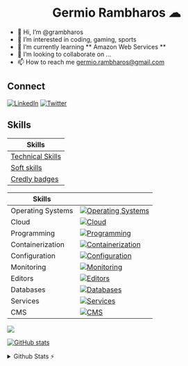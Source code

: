 <h1 align="center">Germio Rambharos ☁</h1>

- 👋 Hi, I’m @grambharos
- 👀 I’m interested in coding, gaming, sports
- 🌱 I’m currently learning ** Amazon Web Services **
- 💞️ I’m looking to collaborate on ...
- 📫 How to reach me germio.rambharos@gmail.com

## Connect

[![LinkedIn](https://skillicons.dev/icons?i=linkedin)](https://bit.ly/grambharos-linkedin)
[![Twitter](https://skillicons.dev/icons?i=twitter)](https://twitter.com/grambharos)

## Skills

| Skills                                            |
| ------------------------------------------------- |
| [Technical Skills](https://bit.ly/grambharos-ts)  |
| [Soft skills](https://bit.ly/grambharos-cs)       |
| [Credly badges](https://bit.ly/grambharos-credly) |

| Skills            |                                                                                                           |
| ----------------- | --------------------------------------------------------------------------------------------------------- |
| Operating Systems | [![Operating Systems](https://skillicons.dev/icons?i=linux)](https://skillicons.dev)                      |
| Cloud             | [![Cloud](https://skillicons.dev/icons?i=openstack,aws,gcp)](https://skillicons.dev)                      |
| Programming       | [![Programming](https://skillicons.dev/icons?i=bash,py,go,java,php,js,html,perl)](https://skillicons.dev) |
| Containerization  | [![Containerization](https://skillicons.dev/icons?i=docker,kubernetes)](https://skillicons.dev)           |
| Configuration     | [![Configuration](https://skillicons.dev/icons?i=ansible)](https://skillicons.dev)                        |
| Monitoring        | [![Monitoring](https://skillicons.dev/icons?i=grafana,prometheus)](https://skillicons.dev)                |
| Editors           | [![Editors](https://skillicons.dev/icons?i=vim,vscode)](https://skillicons.dev)                   |
| Databases         | [![Databases](https://skillicons.dev/icons?i=mysql,postgres)](https://skillicons.dev)                         |
| Services          | [![Services](https://skillicons.dev/icons?i=nginx)](https://skillicons.dev)                               |
| CMS               | [![CMS](https://skillicons.dev/icons?i=wordpress)](https://skillicons.dev)                                |

![](https://komarev.com/ghpvc/?username=grambharos&color=brightgreen)

[![GitHub stats](https://github-readme-stats.zohan.tech/api?username=grambharos)](https://github.com/anuraghazra/github-readme-stats)

<details>
  <summary>Github Stats ⚡</summary>
  <a href="#">![Github stats](https://github-readme-stats.vercel.app/api?username=grambharos&theme=blueberry&count_private=true&hide_border=true&line_height=20)</a>
  <a href="#">![Top Langs](https://github-readme-stats.vercel.app/api/top-langs/?username=grambharos&layout=compact&theme=blueberry&count_private=true&hide_border=true)</a>
</details>
